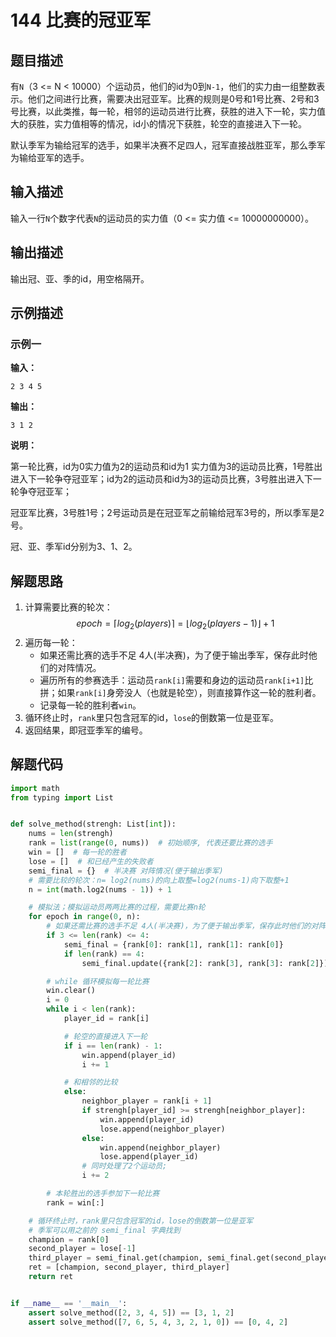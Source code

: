 # 144 比赛的冠亚军

## 题目描述

有`N`（3 <= N < 10000）个运动员，他们的id为0到`N-1`，他们的实力由一组整数表示。他们之间进行比赛，需要决出冠亚军。比赛的规则是0号和1号比赛、2号和3号比赛，以此类推，每一轮，相邻的运动员进行比赛，获胜的进入下一轮，实力值大的获胜，实力值相等的情况，id小的情况下获胜，轮空的直接进入下一轮。

默认季军为输给冠军的选手，如果半决赛不足四人，冠军直接战胜亚军，那么季军为输给亚军的选手。

## 输入描述

输入一行`N`个数字代表`N`的运动员的实力值（0 <= 实力值 <= 10000000000）。

## 输出描述

输出冠、亚、季的id，用空格隔开。

## 示例描述

### 示例一

**输入：**

```text
2 3 4 5
```

**输出：**

```text
3 1 2
```

**说明：**  

第一轮比赛，id为0实力值为2的运动员和id为1 实力值为3的运动员比赛，1号胜出进入下一轮争夺冠亚军；id为2的运动员和id为3的运动员比赛，3号胜出进入下一轮争夺冠亚军；

冠亚军比赛，3号胜1号；2号运动员是在冠亚军之前输给冠军3号的，所以季军是2号。

冠、亚、季军id分别为3、1、2。

## 解题思路

1. 计算需要比赛的轮次：
$$
epoch=\lceil log_2(players) \rceil=\lfloor log_2(players-1) \rfloor +1
$$  
2. 遍历每一轮：
    - 如果还需比赛的选手不足 4人(半决赛)，为了便于输出季军，保存此时他们的对阵情况。
    - 遍历所有的参赛选手：运动员`rank[i]`需要和身边的运动员`rank[i+1]`比拼；如果`rank[i]`身旁没人（也就是轮空），则直接算作这一轮的胜利者。
    - 记录每一轮的胜利者`win`。    
3. 循环终止时，`rank`里只包含冠军的id，`lose`的倒数第一位是亚军。
4. 返回结果，即冠亚季军的编号。

## 解题代码

```python
import math
from typing import List


def solve_method(strengh: List[int]):
    nums = len(strengh)
    rank = list(range(0, nums))  # 初始顺序, 代表还要比赛的选手
    win = []  # 每一轮的胜者
    lose = []  # 和已经产生的失败者
    semi_final = {}  # 半决赛 对阵情况(便于输出季军)
    # 需要比较的轮次：n= log2(nums)的向上取整=log2(nums-1)向下取整+1
    n = int(math.log2(nums - 1)) + 1

    # 模拟法；模拟运动员两两比赛的过程，需要比赛n轮
    for epoch in range(0, n):
        # 如果还需比赛的选手不足 4人(半决赛)，为了便于输出季军，保存此时他们的对阵情况
        if 3 <= len(rank) <= 4:
            semi_final = {rank[0]: rank[1], rank[1]: rank[0]}
            if len(rank) == 4:
                semi_final.update({rank[2]: rank[3], rank[3]: rank[2]})

        # while 循环模拟每一轮比赛
        win.clear()
        i = 0
        while i < len(rank):
            player_id = rank[i]

            # 轮空的直接进入下一轮
            if i == len(rank) - 1:
                win.append(player_id)
                i += 1

            # 和相邻的比较
            else:
                neighbor_player = rank[i + 1]
                if strengh[player_id] >= strengh[neighbor_player]:
                    win.append(player_id)
                    lose.append(neighbor_player)
                else:
                    win.append(neighbor_player)
                    lose.append(player_id)
                # 同时处理了2个运动员;
                i += 2

        # 本轮胜出的选手参加下一轮比赛
        rank = win[:]

    # 循环终止时，rank里只包含冠军的id，lose的倒数第一位是亚军
    # 季军可以用之前的 semi_final 字典找到
    champion = rank[0]
    second_player = lose[-1]
    third_player = semi_final.get(champion, semi_final.get(second_player))
    ret = [champion, second_player, third_player]
    return ret


if __name__ == '__main__':
    assert solve_method([2, 3, 4, 5]) == [3, 1, 2]
    assert solve_method([7, 6, 5, 4, 3, 2, 1, 0]) == [0, 4, 2]
```
